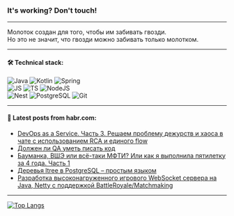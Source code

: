 ### It's working? Don't touch!

---
Молоток создан для того, чтобы им забивать гвозди. <br>
Но это не значит, что гвозди можно забивать только молотком.

---

#### 🛠️ Technical stack:

![Java](https://img.shields.io/badge/Java-informational?logo=Oracle&style=flat&logoColor=white&color=FF4500)
![Kotlin](https://img.shields.io/badge/Kotlin-informational?logo=Kotlin&style=flat&logoColor=white&color=774D97)
![Spring](https://img.shields.io/badge/SpringBoot-informational?logo=SpringBoot&style=flat&logoColor=white&color=6DB33F) <br>
![JS](https://img.shields.io/badge/JS-informational?logo=javaScript&style=flat&logoColor=black&color=F7Df1E)
![TS](https://img.shields.io/badge/TypeScript-informational?logo=typeScript&style=flat&logoColor=black&color=0667A8)
![NodeJS](https://img.shields.io/badge/NodeJS-informational?logo=node.js&style=flat&logoColor=white&color=70A760) <br>
![Nest](https://img.shields.io/badge/NestJS-informational?logo=NestJS&style=flat&logoColor=white&color=E0234E)
![PostgreSQL](https://img.shields.io/badge/PostgreSQL-informational?logo=PostgreSQL&style=flat&logoColor=white&color=DAA520)
![Git](https://img.shields.io/badge/Git-informational?logo=git&style=flat&logoColor=white&color=778899)

___

#### 💬 Latest posts from habr.com:

<!-- BLOG-POST-LIST:START -->
- [DevOps as a Service. Часть 3. Решаем проблему дежурств и хаоса в чате с использованием RCA и единого flow](https://habr.com/ru/companies/bimeister/articles/774186/?utm_source=habrahabr&utm_medium=rss&utm_campaign=774186)
- [Должен ли QA уметь писать код](https://habr.com/ru/companies/tinkoff/articles/774340/?utm_source=habrahabr&utm_medium=rss&utm_campaign=774340)
- [Бауманка, ВШЭ или всё-таки МФТИ? Или как я выполнила пятилетку за 4 года. Часть 1](https://habr.com/ru/articles/774344/?utm_source=habrahabr&utm_medium=rss&utm_campaign=774344)
- [Деревья ltree в PostgreSQL – простым языком](https://habr.com/ru/articles/774324/?utm_source=habrahabr&utm_medium=rss&utm_campaign=774324)
- [Разработка высоконагруженного игрового WebSocket сервера на Java, Netty с поддержкой BattleRoyale/Matchmaking](https://habr.com/ru/articles/774322/?utm_source=habrahabr&utm_medium=rss&utm_campaign=774322)
<!-- BLOG-POST-LIST:END -->

---
[![Top Langs](https://github-readme-stats-git-master-advtsetting-gmailcom.vercel.app/api/top-langs/?username=zloylis&langs_count=10&hide_title=false&title_color=e6edf3&size_weight=0.5&count_weight=0.5&layout=compact&hide_border=true&theme=dracula)](https://github.com/zloylis)

<!-- ![GitHub stats](https://github-readme-stats-git-master-advtsetting-gmailcom.vercel.app/api?username=zloylis&show_icons=true&hide_border=true&theme=dracula&hide_title=true&include_all_commits=true&count_private=true&hide=contribs&hide_rank=true) -->

